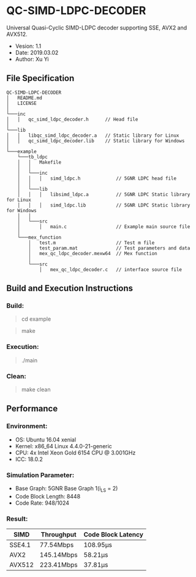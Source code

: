 QC-SIMD-LDPC-DECODER
============================================================

Universal Quasi-Cyclic SIMD-LDPC decoder supporting SSE, AVX2 and AVX512.

* Vesion:   1.1
* Date:     2019.03.02
* Author:   Xu Yi

File Specification
------------------------------------------------------------

```
QC-SIMD-LDPC-DECODER
│   README.md
│   LICENSE
│
└───inc
│   │   qc_simd_ldpc_decoder.h      // Head file
│   
└───lib
│   │   libqc_simd_ldpc_decoder.a   // Static library for Linux
│   │   qc_simd_ldpc_decoder.lib    // Static library for Windows
│   
└───example
    └───tb_ldpc
    │   │   Makefile
    │   │
    │   └───inc
    │   │   │   simd_ldpc.h             // 5GNR LDPC head file
    │   │
    │   └───lib
    │   │   │   libsimd_ldpc.a          // 5GNR LDPC Static library for Linux
    │   │   │   simd_ldpc.lib           // 5GNR LDPC Static library for Windows
    │   │   
    │   └───src
    │       │   main.c                  // Example main source file
    │
    └───mex_function
        │   test.m                      // Test m file
        │   test_param.mat              // Test parameters and data
        │   mex_qc_ldpc_decoder.mexw64  // Mex function
        │
        └───src
            │   mex_qc_ldpc_decoder.c   // interface source file
```


Build and Execution Instructions
------------------------------------------------------------

### Build:
> cd example

> make

### Execution:
> ./main

### Clean:
> make clean

Performance
------------------------------------------------------------

### Environment:
* OS: Ubuntu 16.04 xenial
* Kernel: x86_64 Linux 4.4.0-21-generic
* CPU: 4x Intel Xeon Gold 6154 CPU @ 3.001GHz
* ICC: 18.0.2

### Simulation Parameter:

* Base Graph: 5GNR Base Graph 1(i<sub>LS</sub> = 2)
* Code Block Length: 8448
* Code Rate: 948/1024

### Result:
| SIMD          | Throughput    | Code Block Latency    |
| ------------- | ------------- | --------------------- |
| SSE4.1        | 77.54Mbps     | 108.95μs              |
| AVX2          | 145.14Mbps    | 58.21μs               |
| AVX512        | 223.41Mbps    | 37.81μs               |
